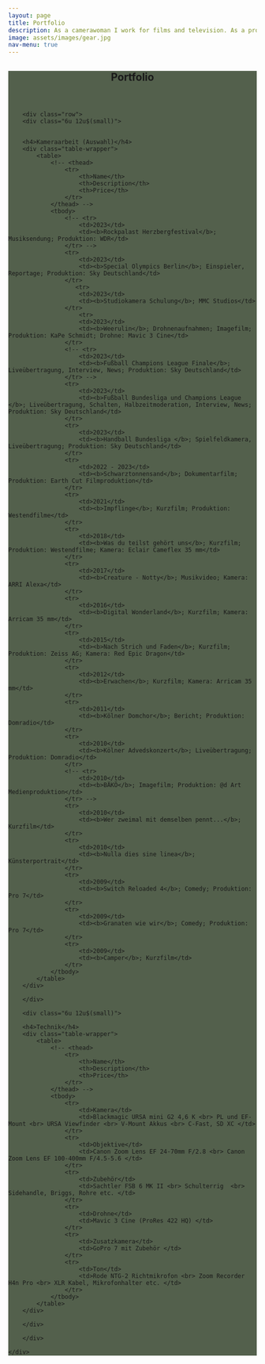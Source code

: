```yaml
---
layout: page
title: Portfolio
description: As a camerawoman I work for films and television. As a producer, I relaize entire films with my team.
image: assets/images/gear.jpg
nav-menu: true
---
```


<!-- Main -->
<div id="main" class="alt" style="background-color: #192b0fbd">

<!-- One -->
<section id="one">
	<div class="inner">
		<header class="major">
			<h1>Portfolio</h1>
		</header>

        <div class="row">
	    <div class="6u 12u$(small)">


        <h4>Kameraarbeit (Auswahl)</h4>
        <div class="table-wrapper">
            <table>
                <!-- <thead>
                    <tr>
                        <th>Name</th>
                        <th>Description</th>
                        <th>Price</th>
                    </tr>
                </thead> -->
                <tbody>
                    <!-- <tr>
                        <td>2023</td>
                        <td><b>Rockpalast Herzbergfestival</b>; Musiksendung; Produktion: WDR</td>
                    </tr> -->
                    <tr>
                        <td>2023</td>
                        <td><b>Special Olympics Berlin</b>; Einspieler, Reportage; Produktion: Sky Deutschland</td>
                    </tr>
                       <tr>
                        <td>2023</td>
                        <td><b>Studiokamera Schulung</b>; MMC Studios</td>
                    </tr>
                        <tr>
                        <td>2023</td>
                        <td><b>Weerulin</b>; Drohnenaufnahmen; Imagefilm; Produktion: KaPe Schmidt; Drohne: Mavic 3 Cine</td>
                    </tr>
                    <!-- <tr>
                        <td>2023</td>
                        <td><b>Fußball Champions League Finale</b>; Liveübertragung, Interview, News; Produktion: Sky Deutschland</td>
                    </tr> -->
                    <tr>
                        <td>2023</td>
                        <td><b>Fußball Bundesliga und Champions League </b>; Liveübertragung, Schalten, Halbzeitmoderation, Interview, News; Produktion: Sky Deutschland</td>
                    </tr>
                    <tr>
                        <td>2023</td>
                        <td><b>Handball Bundesliga </b>; Spielfeldkamera, Liveübertragung; Produktion: Sky Deutschland</td>
                    </tr>
                    <tr>
                        <td>2022 - 2023</td>
                        <td><b>Schwarztonnensand</b>; Dokumentarfilm; Produktion: Earth Cut Filmproduktion</td>
                    </tr>
                    <tr>
                        <td>2021</td>
                        <td><b>Impflinge</b>; Kurzfilm; Produktion: Westendfilme</td>
                    </tr>
                    <tr>
                        <td>2018</td>
                        <td><b>Was du teilst gehört uns</b>; Kurzfilm; Produktion: Westendfilme; Kamera: Eclair Cameflex 35 mm</td>
                    </tr>
                    <tr>
                        <td>2017</td>
                        <td><b>Creature - Notty</b>; Musikvideo; Kamera: ARRI Alexa</td>
                    </tr>
                    <tr>
                        <td>2016</td>
                        <td><b>Digital Wonderland</b>; Kurzfilm; Kamera: Arricam 35 mm</td>
                    </tr>
                    <tr>
                        <td>2015</td>
                        <td><b>Nach Strich und Faden</b>; Kurzfilm; Produktion: Zeiss AG; Kamera: Red Epic Dragon</td>
                    </tr>
                    <tr>
                        <td>2012</td>
                        <td><b>Erwachen</b>; Kurzfilm; Kamera: Arricam 35 mm</td>
                    </tr>
                    <tr>
                        <td>2011</td>
                        <td><b>Kölner Domchor</b>; Bericht; Produktion: Domradio</td>
                    </tr>
                    <tr>
                        <td>2010</td>
                        <td><b>Kölner Advedskonzert</b>; Liveübertragung; Produktion: Domradio</td>
                    </tr>
                    <!-- <tr>
                        <td>2010</td>
                        <td><b>BÄKÖ</b>; Imagefilm; Produktion: @d Art Medienproduktion</td>
                    </tr> -->
                    <tr>
                        <td>2010</td>
                        <td><b>Wer zweimal mit demselben pennt...</b>; Kurzfilm</td>
                    </tr>
                    <tr>
                        <td>2010</td>
                        <td><b>Nulla dies sine linea</b>; Künsterportrait</td>
                    </tr>
                    <tr>
                        <td>2009</td>
                        <td><b>Switch Reloaded 4</b>; Comedy; Produktion: Pro 7</td>
                    </tr>
                    <tr>
                        <td>2009</td>
                        <td><b>Granaten wie wir</b>; Comedy; Produktion: Pro 7</td>
                    </tr>
                    <tr>
                        <td>2009</td>
                        <td><b>Camper</b>; Kurzfilm</td>
                    </tr>
                </tbody>
            </table>
        </div>

        </div>

        <div class="6u 12u$(small)">

        <h4>Technik</h4>
        <div class="table-wrapper">
            <table>
                <!-- <thead>
                    <tr>
                        <th>Name</th>
                        <th>Description</th>
                        <th>Price</th>
                    </tr>
                </thead> -->
                <tbody>
                    <tr>
                        <td>Kamera</td>
                        <td>Blackmagic URSA mini G2 4,6 K <br> PL und EF-Mount <br> URSA Viewfinder <br> V-Mount Akkus <br> C-Fast, SD XC </td>
                    </tr>
                    <tr>
                        <td>Objektive</td>
                        <td>Canon Zoom Lens EF 24-70mm F/2.8 <br> Canon Zoom Lens EF 100-400mm F/4.5-5.6 </td>
                    </tr>
                    <tr>
                        <td>Zubehör</td>
                        <td>Sachtler FSB 6 MK II <br> Schulterrig  <br> Sidehandle, Briggs, Rohre etc. </td>
                    </tr>
                    <tr>
                        <td>Drohne</td>
                        <td>Mavic 3 Cine (ProRes 422 HQ) </td>
                    </tr>
                    <tr>
                        <td>Zusatzkamera</td>
                        <td>GoPro 7 mit Zubehör </td>
                    </tr>
                    <tr>
                        <td>Ton</td>
                        <td>Rode NTG-2 Richtmikrofon <br> Zoom Recorder H4n Pro <br> XLR Kabel, Mikrofonhalter etc. </td>
                    </tr>
                </tbody>
            </table>
        </div>

        </div>

        </div>

    </div>
</section>
